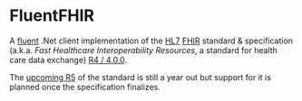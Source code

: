 # FluentFHIR
A [fluent](https://en.wikipedia.org/wiki/Fluent_interface) .Net client implementation of the [HL7](https://www.hl7.org/) [FHIR](https://www.hl7.org/fhir/) standard & specification (a.k.a. *Fast Healthcare Interoperability Resources*, a standard for health care data exchange) [R4 / 4.0.0](https://www.hl7.org/fhir/history.html).

The [upcoming R5](https://onfhir.hl7.org/2019/01/20/fhir-r5-roadmap/) of the standard is still a year out but support for it is planned once the specification finalizes.
